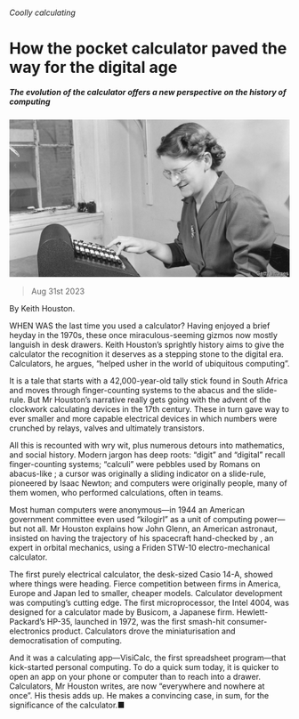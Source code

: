 ###### Coolly calculating

# How the pocket calculator paved the way for the digital age 

##### The evolution of the calculator offers a new perspective on the history of computing 

![image](images/20230902_CUP002.jpg) 

> Aug 31st 2023 

 By Keith Houston. 

WHEN WAS the last time you used a calculator? Having enjoyed a brief heyday in the 1970s, these once miraculous-seeming gizmos now mostly languish in desk drawers. Keith Houston’s sprightly history aims to give the calculator the recognition it deserves as a stepping stone to the digital era. Calculators, he argues, “helped usher in the world of ubiquitous computing”.

It is a tale that starts with a 42,000-year-old tally stick found in South Africa and moves through finger-counting systems to the abacus and the slide-rule. But Mr Houston’s narrative really gets going with the advent of the clockwork calculating devices in the 17th century. These in turn gave way to ever smaller and more capable electrical devices in which numbers were crunched by relays, valves and ultimately transistors.

All this is recounted with wry wit, plus numerous detours into mathematics,  and social history. Modern jargon has deep roots: “digit” and “digital” recall finger-counting systems; “calculi” were pebbles used by Romans on abacus-like ; a cursor was originally a sliding indicator on a slide-rule, pioneered by Isaac Newton; and computers were originally people, many of them women, who performed calculations, often in teams.

Most human computers were anonymous—in 1944 an American government committee even used “kilogirl” as a unit of computing power—but not all. Mr Houston explains how John Glenn, an American astronaut, insisted on having the trajectory of his spacecraft hand-checked by , an expert in orbital mechanics, using a Friden STW-10 electro-mechanical calculator.

The first purely electrical calculator, the desk-sized Casio 14-A, showed where things were heading. Fierce competition between firms in America, Europe and Japan led to smaller, cheaper models. Calculator development was computing’s cutting edge. The first microprocessor, the Intel 4004, was designed for a calculator made by Busicom, a Japanese firm. Hewlett-Packard’s HP-35, launched in 1972, was the first smash-hit consumer-electronics product. Calculators drove the miniaturisation and democratisation of computing. 

And it was a calculating app—VisiCalc, the first spreadsheet program—that kick-started personal computing. To do a quick sum today, it is quicker to open an app on your phone or computer than to reach into a drawer. Calculators, Mr Houston writes, are now “everywhere and nowhere at once”. His thesis adds up. He makes a convincing case, in sum, for the significance of the calculator.■


